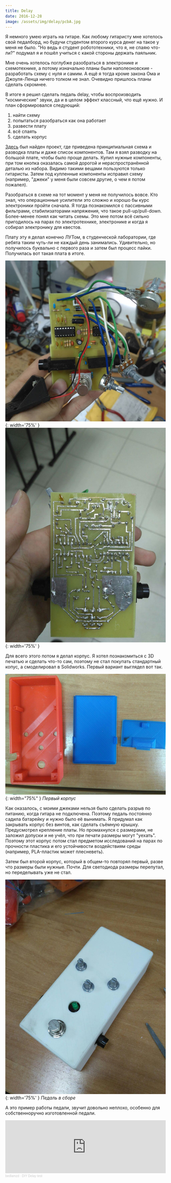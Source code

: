 ```yaml
---
title: Delay
date: 2016-12-28
image: /assets/img/delay/pcbA.jpg
---
```


Я немного умею играть на гитаре. Как любому гитаристу мне хотелось свой педалборд, но будучи студентом второго курса
денег на такое у меня не было. "Но ведь я студент робототехники, что я, не спаяю что-ли?" подумал я и пошёл учиться с
какой стороны держать паяльник.

Мне очень хотелось поглубже разобраться в электронике и схемотехнике, а потому изначально планы были наполеоновские - 
разработать схему с нуля и самим. А ещё я тогда кроме закона Ома и Джоуля-Ленца ничего толком не знал. Очевидно пришлось
планы сделать скромнее.

В итоге я решил сделать педаль delay, чтобы воспроизводить "космические" звуки, да и в целом эффект классный, что ещё
нужно. И план сформировался следующий:

1. найти схему
2. попытаться разобраться как она работает
3. развести плату
4. всё спаять
5. сделать корпус

[Здесь](https://guitar-gear.ru/2016/deep-blie-delay/) был найден проект, где приведена принципиальная схема и разводка
платы и даже список компонентов. Там я взял разводку на большой плате, чтобы было проще делать. Купил нужные компоненты,
при том кнопка оказалась самой дорогой и нераспространённой деталью из набора. Видимо такими вещами пользуются только
гитаристы. Затем под купленные компоненты исправил схему (например, "джеки" у меня были совсем другие, о чем я потом 
пожалел).

Разобраться в схеме на тот момент у меня не получилось вовсе. Кто знал, что операционные усилители это сложно и хорошо бы
курс электроники пройти сначала. Я тогда познакомился с пассивными фильтрами, стабилизаторами напряжения, что такое
pull-up/pull-down. Более-менее понял как читать схемы. Это мне потом всё сильно пригодилось на парах по электротехнике,
электронике и когда я собирал электронику для квестов.

Плату эту я делал конечно ЛУТом, в студенческой лаборатории, где ребята таким чуть-ли не каждый день занимались.
Удивительно, но получилось буквально с первого раза и затем был процесс пайки. Получилась вот такая плата в итоге.

![Плата с лицевой стороны](/assets/img/delay/pcbA.jpg){: width='75%' }
![Плата с обратной стороны](/assets/img/delay/pcbB.jpg){: width='75%' }

Для всего этого потом я делал корпус. Я хотел познакомиться с 3D печатью и сделать что-то сам, поэтому не стал покупать
стандартный копус, а смоделировал в Solidworks. Первый вариант выглядел вот так.

![Первый корпус](/assets/img/delay/box_1.jpg){: width="75%" } *Первый корпус*

Как оказалось, с моими джеками нельзя было сделать разрыв по питанию, когда гитара не подключена. Поэтому педаль постоянно
садила батарейку и нужно было её вынимать. Я придумал как закрывать корпус без винтов, как сделать съёмную крышку. 
Предусмотрел крепление платы. Но промахнулся с размерами, не заложил допуски и не учёл, что при печати размеры могут 
"уехать". Поэтому этот корпус потом стал предметом исследований на парах по прочности пластика и его устойчивости 
воздействиям среды (например, PLA-пластик может плесневеть).

Затем был второй корпус, который в общем-то повторял первый, разве что размеры были нужные. Почти. Для светодиода размеры
перепутал, но переделывать уже не стал.

![Педаль в сборе](/assets/img/delay/final.jpg){: width='75%' }
*Педаль в сборе*

А это пример работы педали, звучит довольно неплохо, особенно для собственноручно изготовленной педали.
<iframe width="100%" height="166" scrolling="no" frameborder="no" allow="autoplay" src="https://w.soundcloud.com/player/?url=https%3A//api.soundcloud.com/tracks/584613843&color=%23ff5500&auto_play=false&hide_related=false&show_comments=true&show_user=true&show_reposts=false&show_teaser=true"></iframe><div style="font-size: 10px; color: #cccccc;line-break: anywhere;word-break: normal;overflow: hidden;white-space: nowrap;text-overflow: ellipsis; font-family: Interstate,Lucida Grande,Lucida Sans Unicode,Lucida Sans,Garuda,Verdana,Tahoma,sans-serif;font-weight: 100;"><a href="https://soundcloud.com/bedlamzd" title="bedlamzd" target="_blank" style="color: #cccccc; text-decoration: none;">bedlamzd</a> · <a href="https://soundcloud.com/bedlamzd/diy-delay-test" title="DIY Delay test" target="_blank" style="color: #cccccc; text-decoration: none;">DIY Delay test</a></div>
